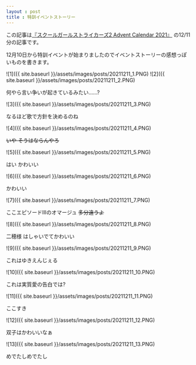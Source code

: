 ```yaml
---
layout : post
title : 特訓イベントストーリー
---
```


この記事は[『スクールガールストライカーズ2 Advent Calendar 2021』](https://adventar.org/calendars/6322) の12/11分の記事です。

12月10日から特訓イベントが始まりましたのでイベントストーリーの感想っぽいものを書きます。


![1]({{ site.baseurl }}/assets/images/posts/20211211_1.PNG)
![2]({{ site.baseurl }}/assets/images/posts/20211211_2.PNG)

何やら言い争いが起きているみたい……?

![3]({{ site.baseurl }}/assets/images/posts/20211211_3.PNG)

なるほど歌で方針を決めるのね

![4]({{ site.baseurl }}/assets/images/posts/20211211_4.PNG)

~~いや そうはならんやろ~~

![5]({{ site.baseurl }}/assets/images/posts/20211211_5.PNG)

はい かわいい

![6]({{ site.baseurl }}/assets/images/posts/20211211_6.PNG)

かわいい

![7]({{ site.baseurl }}/assets/images/posts/20211211_7.PNG)

ここエピソードⅢのオマージュ ~~多分違うよ~~

![8]({{ site.baseurl }}/assets/images/posts/20211211_8.PNG)

二穂様 はしゃいでてかわいい

![9]({{ site.baseurl }}/assets/images/posts/20211211_9.PNG)

これはゆきえんじぇる

![10]({{ site.baseurl }}/assets/images/posts/20211211_10.PNG)

これは実質愛の告白では?

![11]({{ site.baseurl }}/assets/images/posts/20211211_11.PNG)

ここすき

![12]({{ site.baseurl }}/assets/images/posts/20211211_12.PNG)

双子はかわいいなぁ

![13]({{ site.baseurl }}/assets/images/posts/20211211_13.PNG)

めでたしめでたし
